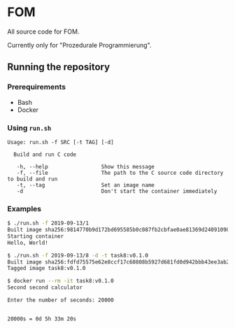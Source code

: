 # FOM

All source code for FOM.

Currently only for "Prozedurale Programmierung".

## Running the repository

### Prerequirements

- Bash
- Docker

### Using `run.sh`

```text
Usage: run.sh -f SRC [-t TAG] [-d]

  Build and run C code

   -h, --help                 Show this message
   -f, --file                 The path to the C source code directory to build and run
   -t, --tag                  Set an image name
   -d                         Don't start the container immediately
```

### Examples

```bash
$ ./run.sh -f 2019-09-13/1
Built image sha256:9814770b9d172bd695585b0c087fb2cbfae0ae81369d240910983a810f640579
Starting container
Hello, World!
```

```bash
$ ./run.sh -f 2019-09-13/8 -d -t task8:v0.1.0
Built image sha256:fdfd75575e62e8ccf17c60808b5927d681fd0d942bbb43ee3ab2613ab677141c
Tagged image task8:v0.1.0

$ docker run --rm -it task8:v0.1.0
Second second calculator

Enter the number of seconds: 20000


20000s = 0d 5h 33m 20s
```
